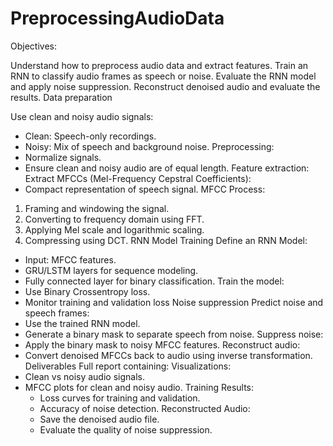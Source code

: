 # PreprocessingAudioData

Objectives:

Understand how to preprocess audio data and extract features.
 Train an RNN to classify audio frames as speech or noise.
 Evaluate the RNN model and apply noise suppression.
 Reconstruct denoised audio and evaluate the results.
Data preparation

 Use clean and noisy audio signals:
   - Clean: Speech-only recordings.
   - Noisy: Mix of speech and background noise.
 Preprocessing:
   - Normalize signals.
   - Ensure clean and noisy audio are of equal length.
Feature extraction:
Extract MFCCs (Mel-Frequency Cepstral Coefficients):
   - Compact representation of speech signal.
 MFCC Process:
   1. Framing and windowing the signal.
   2. Converting to frequency domain using FFT.
   3. Applying Mel scale and logarithmic scaling.
   4. Compressing using DCT.
RNN Model Training
 Define an RNN Model:
   - Input: MFCC features.
   - GRU/LSTM layers for sequence modeling.
   - Fully connected layer for binary classification.
 Train the model:
   - Use Binary Crossentropy loss.
   - Monitor training and validation loss
Noise suppression
Predict noise and speech frames:
   - Use the trained RNN model.
   - Generate a binary mask to separate speech from noise.
 Suppress noise:
   - Apply the binary mask to noisy MFCC features.
 Reconstruct audio:
   - Convert denoised MFCCs back to audio using inverse transformation.
Deliverables
Full report containing: 
Visualizations:
  - Clean vs noisy audio signals.
 - MFCC plots for clean and noisy audio.
 Training Results:
   - Loss curves for training and validation.
   - Accuracy of noise detection.
 Reconstructed Audio:
   - Save the denoised audio file.
   - Evaluate the quality of noise suppression.
